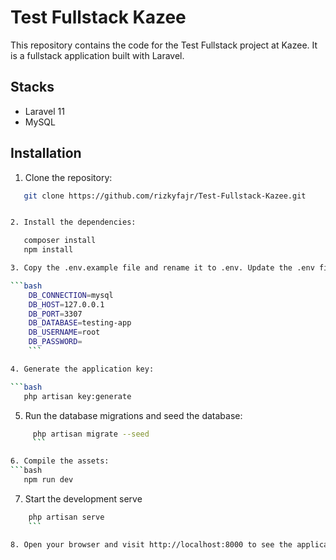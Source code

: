 # Test Fullstack Kazee

This repository contains the code for the Test Fullstack project at Kazee. It is a fullstack application built with Laravel.

## Stacks
 - Laravel 11
 - MySQL
 

## Installation

1. Clone the repository:

```bash
   git clone https://github.com/rizkyfajr/Test-Fullstack-Kazee.git


2. Install the dependencies:

   composer install
   npm install

3. Copy the .env.example file and rename it to .env. Update the .env file with your database configuration.

```bash
    DB_CONNECTION=mysql
    DB_HOST=127.0.0.1
    DB_PORT=3307
    DB_DATABASE=testing-app
    DB_USERNAME=root
    DB_PASSWORD=
    ```

4. Generate the application key:

```bash
   php artisan key:generate
   ```


5. Run the database migrations and seed the database:
```bash
     php artisan migrate --seed
     ```

6. Compile the assets:
```bash
   npm run dev
   ```

7. Start the development serve
```bash
    php artisan serve
    ```

8. Open your browser and visit http://localhost:8000 to see the application.
